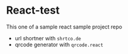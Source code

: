 # React-test 

This one of a sample react sample project repo

* url shortner with `shrtco.de`
* qrcode generator with `qrcode.react`
